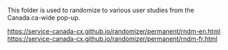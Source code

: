 This folder is used to randomize to various user studies from the Canada.ca-wide pop-up.

https://service-canada-cx.github.io/randomizer/permanent/rndm-en.html
https://service-canada-cx.github.io/randomizer/permanent/rndm-fr.html

